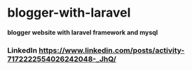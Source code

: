# blogger-with-laravel

#### blogger website with laravel framework and mysql
### LinkedIn https://www.linkedin.com/posts/activity-7172222554026242048-_JhQ/
